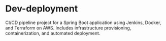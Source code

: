 # Dev-deployment
CI/CD pipeline project for a Spring Boot application using Jenkins, Docker, and Terraform on AWS.   Includes infrastructure provisioning, containerization, and automated deployment.

